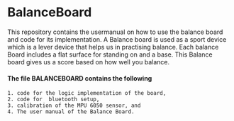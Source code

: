 # BalanceBoard

This repository contains the usermanual on how to use the balance board and code for its implementation. 
A Balance board is used as a sport device which is a lever device that helps us in practising balance. Each balance Board includes a flat surface for standing on and a base. This Balance board gives us a score based on how well you balance. 


#### The file BALANCEBOARD contains the following

    1. code for the logic implementation of the board, 
    2. code for  bluetooth setup,  
    3. calibration of the MPU 6050 sensor, and 
    4. The user manual of the Balance Board. 

